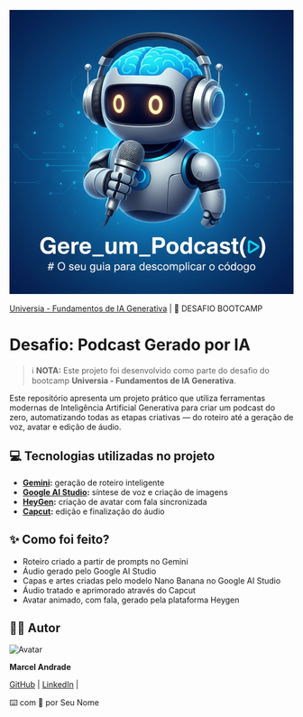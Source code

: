 ![Capa projeto](<LOGOS/Generated Image October 09, 2025 - 3_24PM.png>)

[Universia - Fundamentos de IA Generativa](https://universia.com/) | 🚀 DESAFIO BOOTCAMP

# Desafio: Podcast Gerado por IA

> ℹ️ **NOTA:** Este projeto foi desenvolvido como parte do desafio do bootcamp **Universia - Fundamentos de IA Generativa**.

Este repositório apresenta um projeto prático que utiliza ferramentas modernas de Inteligência Artificial Generativa para criar um podcast do zero, automatizando todas as etapas criativas — do roteiro até a geração de voz, avatar e edição de áudio.

## 💻 Tecnologias utilizadas no projeto

- **[Gemini](https://gemini.google.com/):** geração de roteiro inteligente
- **[Google AI Studio](https://aistudio.google.com/):** síntese de voz e criação de imagens
- **[HeyGen](https://app.heygen.com/):** criação de avatar com fala sincronizada
- **[Capcut](https://www.capcut.com/pt-br/):** edição e finalização do áudio

## ✨ Como foi feito?

- Roteiro criado a partir de prompts no Gemini
- Áudio gerado pelo Google AI Studio
- Capas e artes criadas pelo modelo Nano Banana no Google AI Studio
- Áudio tratado e aprimorado através do Capcut
- Avatar animado, com fala, gerado pela plataforma Heygen

## 👨‍💻 Autor

![Avatar](https://avatars.githubusercontent.com/u/222092738?v=4)

**Marcel Andrade**

[GitHub](https://github.com/andradmarcel) | [LinkedIn](https://www.linkedin.com/in/andradmarcel/) |

⌨️ com 💜 por Seu Nome

